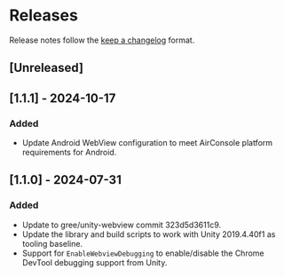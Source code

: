<!-- markdownlint-disable MD024 -->

# Releases

Release notes follow the [keep a changelog](https://keepachangelog.com/en/1.1.0/) format.

## [Unreleased]

## [1.1.1] - 2024-10-17

### Added

- Update Android WebView configuration to meet AirConsole platform requirements for Android.

## [1.1.0] - 2024-07-31

### Added

- Update to gree/unity-webview commit 323d5d3611c9.
- Update the library and build scripts to work with Unity 2019.4.40f1 as tooling baseline.
- Support for `EnableWebviewDebugging` to enable/disable the Chrome DevTool debugging support from Unity.
